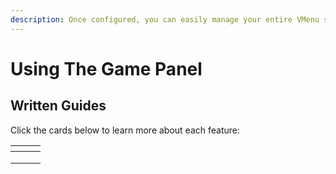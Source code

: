 ```yaml
---
description: Once configured, you can easily manage your entire VMenu server!
---
```


# Using The Game Panel

## Written Guides

Click the cards below to learn more about each feature:

<table data-view="cards"><thead><tr><th></th><th></th><th></th></tr></thead><tbody><tr><td></td><td></td><td></td></tr><tr><td></td><td></td><td></td></tr><tr><td></td><td></td><td></td></tr></tbody></table>
